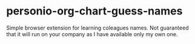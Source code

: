 # personio-org-chart-guess-names
Simple browser extension for learning coleagues names. Not guaranteed that it will run on your company as I have available only my own one.

